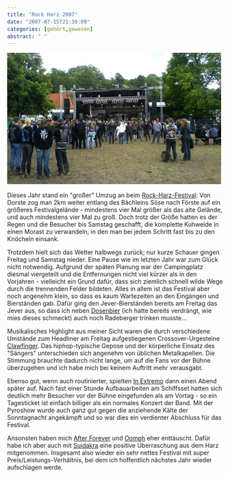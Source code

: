 ```yaml
---
title: "Rock Harz 2007"
date: "2007-07-15T21:30:09"
categories: [gehört,gewesen]
abstract: " "
---
```


![Bühne des Rock-Harz-Festivals 2007](rockharz_buehne.jpg)

Dieses Jahr stand ein "großer" Umzug an beim [Rock-Harz-Festival](http://www.eseltreiber.de/rockharz): Von Dorste zog man 2km weiter entlang des Bächleins Söse nach Förste auf ein größeres Festivalgelände - mindestens vier Mal größer als das alte Gelände, und auch mindestens vier Mal zu groß. Doch trotz der Größe hatten es der Regen und die Besucher bis Samstag geschafft, die komplette Kuhweide in einen Morast zu verwandeln, in den man bei jedem Schritt fast bis zu den Knöcheln einsank.

Trotzdem hielt sich das Wetter halbwegs zurück; nur kurze Schauer gingen Freitag und Samstag nieder. Eine Pause wie im letzten Jahr war zum Glück nicht notwendig. Aufgrund der späten Planung war der Campingplatz diesmal viergeteilt und die Entfernungen nicht viel kürzer als in den Vorjahren - vielleicht ein Grund dafür, dass sich ziemlich schnell wilde Wege durch die trennenden Felder bildeten. Alles in allem ist das Festival aber noch angenehm klein, so dass es kaum Wartezeiten an den Eingängen und Bierständen gab. Dafür ging den Jever-Bierständen bereits am Freitag das Jever aus, so dass ich neben [Dosenbier](/blog/2007/07/06/dosenbier/) (ich hatte bereits verdrängt, wie mies dieses schmeckt) auch noch Radeberger trinken musste...

Musikalisches Highlight aus meiner Sicht waren die durch verschiedene Umstände zum Headliner am Freitag aufgestiegenen Crossover-Urgesteine [Clawfinger](http://www.clawfinger.net/). Das hiphop-typische Gepose und der körperliche Einsatz des "Sängers" unterschieden sich angenehm von üblichen Metalkapellen. Die Stimmung brauchte dadurch nicht lange, um auf die Fans vor der Bühne überzugehen und ich habe mich bei keinem Auftritt mehr verausgabt.

Ebenso gut, wenn auch routinierter, spielten [In Extremo](http://www.inextremo.de) dann einen Abend später auf. Nach fast einer Stunde Aufbauarbeiten am Schiffsset hatten sich deutlich mehr Besucher vor der Bühne eingefunden als am Vortag - so ein Tagesticket ist einfach billiger als ein normales Konzert der Band. Mit der Pyroshow wurde auch ganz gut gegen die anziehende Kälte der Sonntagnacht angekämpft und so war dies ein verdienter Abschluss für das Festival.

Ansonsten haben mich [After Forever](http://www.afterforever.com) und [Oomph](http://www.oomph.de/) eher enttäuscht. Dafür habe ich aber auch mit [Suidakra](http://www.suidakra.com/) eine positive Überraschung aus dem Harz mitgenommen. Insgesamt also wieder ein sehr nettes Festival mit super Preis/Leistungs-Verhältnis, bei dem ich hoffentlich nächstes Jahr wieder aufschlagen werde.
